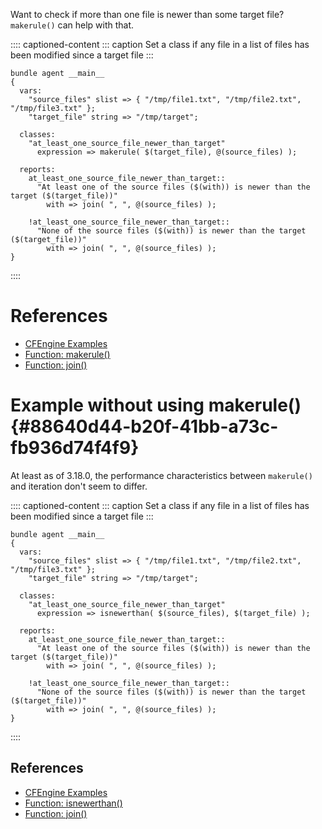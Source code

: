 Want to check if more than one file is newer than some target file?
`makerule()` can help with that.

:::: captioned-content
::: caption
Set a class if any file in a list of files has been modified since a
target file
:::

``` {.cfengine3 include-stdlib="t" log-level="info" exports="both"}
bundle agent __main__
{
  vars:
    "source_files" slist => { "/tmp/file1.txt", "/tmp/file2.txt", "/tmp/file3.txt" };
    "target_file" string => "/tmp/target";

  classes:
    "at_least_one_source_file_newer_than_target"
      expression => makerule( $(target_file), @(source_files) );

  reports:
    at_least_one_source_file_newer_than_target::
      "At least one of the source files ($(with)) is newer than the target ($(target_file))"
        with => join( ", ", @(source_files) );

    !at_least_one_source_file_newer_than_target::
      "None of the source files ($(with)) is newer than the target ($(target_file))"
        with => join( ", ", @(source_files) );
}
```
::::

# References

- [CFEngine Examples](id:38277465-771a-4db4-983a-8dfd434b1aff)
- [Function: makerule()](id:8002f450-c465-4062-ab20-6d0c8314cac1)
- [Function: join()](id:b91239e5-37fb-4d53-8335-9a38a16800ca)

# Example without using makerule() {#88640d44-b20f-41bb-a73c-fb936d74f4f9}

At least as of 3.18.0, the performance characteristics between
`makerule()` and iteration don\'t seem to differ.

:::: captioned-content
::: caption
Set a class if any file in a list of files has been modified since a
target file
:::

``` {.cfengine3 include-stdlib="t" log-level="info" exports="both"}
bundle agent __main__
{
  vars:
    "source_files" slist => { "/tmp/file1.txt", "/tmp/file2.txt", "/tmp/file3.txt" };
    "target_file" string => "/tmp/target";

  classes:
    "at_least_one_source_file_newer_than_target"
      expression => isnewerthan( $(source_files), $(target_file) );

  reports:
    at_least_one_source_file_newer_than_target::
      "At least one of the source files ($(with)) is newer than the target ($(target_file))"
        with => join( ", ", @(source_files) );

    !at_least_one_source_file_newer_than_target::
      "None of the source files ($(with)) is newer than the target ($(target_file))"
        with => join( ", ", @(source_files) );
}
```
::::

## References

- [CFEngine Examples](id:38277465-771a-4db4-983a-8dfd434b1aff)
- [Function: isnewerthan()](id:a5c51696-d6e7-4c05-9bed-3ad34b4d423e)
- [Function: join()](id:b91239e5-37fb-4d53-8335-9a38a16800ca)
